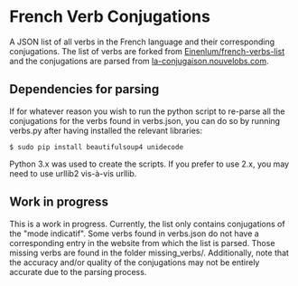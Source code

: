 # French Verb Conjugations
A JSON list of all verbs in the French language and their corresponding conjugations.
The list of verbs are forked from [Einenlum/french-verbs-list](https://github.com/Einenlum/french-verbs-list) and the conjugations are parsed from [la-conjugaison.nouvelobs.com](https://la-conjugaison.nouvelobs.com/).

## Dependencies for parsing
If for whatever reason you wish to run the python script to re-parse all the conjugations for the verbs found in verbs.json, you can do so by running verbs.py after having installed the relevant libraries:
```
$ sudo pip install beautifulsoup4 unidecode
```

Python 3.x was used to create the scripts.
If you prefer to use 2.x, you may need to use urllib2 vis-à-vis urllib.

## Work in progress
This is a work in progress.
Currently, the list only contains conjugations of the "mode indicatif".
Some verbs found in verbs.json do not have a corresponding entry in the website from which the list is parsed.
Those missing verbs are found in the folder missing_verbs/.
Additionally, note that the accuracy and/or quality of the conjugations may not be entirely accurate due to the parsing process.



